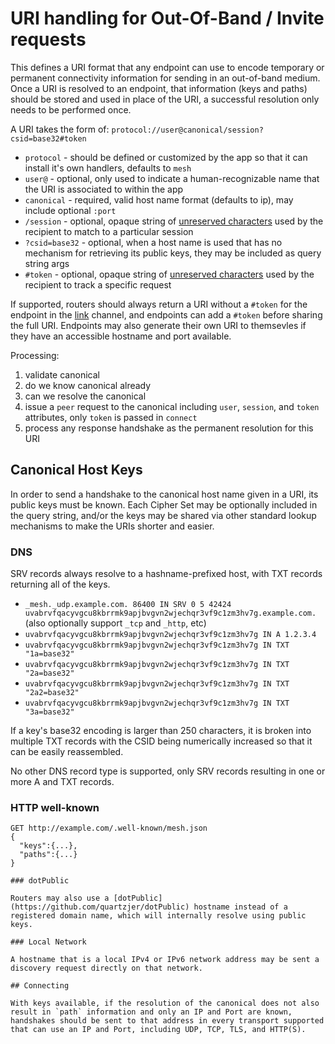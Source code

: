 # URI handling for Out-Of-Band / Invite requests

This defines a URI format that any endpoint can use to encode temporary or permanent connectivity information for sending in an out-of-band medium.  Once a URI is resolved to an endpoint, that information (keys and paths) should be stored and used in place of the URI, a successful resolution only needs to be performed once.

A URI takes the form of: `protocol://user@canonical/session?csid=base32#token`

* `protocol` - should be defined or customized by the app so that it can install it's own handlers, defaults to `mesh` 
* `user@` - optional, only used to indicate a human-recognizable name that the URI is associated to within the app
* `canonical` - required, valid host name format (defaults to ip), may include optional `:port`
* `/session` - optional, opaque string of [unreserved characters](https://tools.ietf.org/html/rfc3986#section-2.3) used by the recipient to match to a particular session
* `?csid=base32` - optional, when a host name is used that has no mechanism for retrieving its public keys, they may be included as query string args
* `#token` - optional, opaque string of [unreserved characters](https://tools.ietf.org/html/rfc3986#section-2.3) used by the recipient to track a specific request

If supported, routers should always return a URI without a `#token` for the endpoint in the [link](channels/link.md) channel, and endpoints can add a `#token` before sharing the full URI.  Endpoints may also generate their own URI to themsevles if they have an accessible hostname and port available.

Processing:

1. validate canonical
2. do we know canonical already
3. can we resolve the canonical
4. issue a `peer` request to the canonical including `user`, `session`, and `token` attributes, only `token` is passed in `connect`
5. process any response handshake as the permanent resolution for this URI

## Canonical Host Keys

In order to send a handshake to the canonical host name given in a URI, its public keys must be known.  Each Cipher Set may be optionally included in the query string, and/or the keys may be shared via other standard lookup mechanisms to make the URIs shorter and easier.

### DNS

SRV records always resolve to a hashname-prefixed host, with TXT records returning all of the keys.

* `_mesh._udp.example.com. 86400 IN SRV 0 5 42424 uvabrvfqacyvgcu8kbrrmk9apjbvgvn2wjechqr3vf9c1zm3hv7g.example.com.` (also optionally support `_tcp` and `_http`, etc)
* `uvabrvfqacyvgcu8kbrrmk9apjbvgvn2wjechqr3vf9c1zm3hv7g IN A 1.2.3.4`
* `uvabrvfqacyvgcu8kbrrmk9apjbvgvn2wjechqr3vf9c1zm3hv7g IN TXT "1a=base32"`
* `uvabrvfqacyvgcu8kbrrmk9apjbvgvn2wjechqr3vf9c1zm3hv7g IN TXT "2a=base32"`
* `uvabrvfqacyvgcu8kbrrmk9apjbvgvn2wjechqr3vf9c1zm3hv7g IN TXT "2a2=base32"`
* `uvabrvfqacyvgcu8kbrrmk9apjbvgvn2wjechqr3vf9c1zm3hv7g IN TXT "3a=base32"`

If a key's base32 encoding is larger than 250 characters, it is broken into multiple TXT records with the CSID being numerically increased so that it can be easily reassembled.

No other DNS record type is supported, only SRV records resulting in one or more A and TXT records.

### HTTP well-known

```
GET http://example.com/.well-known/mesh.json
{
  "keys":{...},
  "paths":{...}
}

### dotPublic

Routers may also use a [dotPublic](https://github.com/quartzjer/dotPublic) hostname instead of a registered domain name, which will internally resolve using public keys.

### Local Network

A hostname that is a local IPv4 or IPv6 network address may be sent a discovery request directly on that network.

## Connecting

With keys available, if the resolution of the canonical does not also result in `path` information and only an IP and Port are known, handshakes should be sent to that address in every transport supported that can use an IP and Port, including UDP, TCP, TLS, and HTTP(S).
